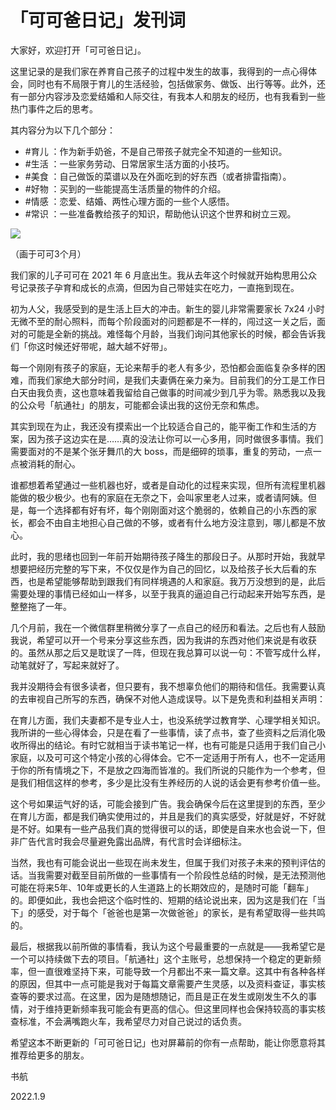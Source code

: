 # 「可可爸日记」发刊词

大家好，欢迎打开「可可爸日记」。

这里记录的是我们家在养育自己孩子的过程中发生的故事，我得到的一点心得体会，同时也有不局限于育儿的生活经验，包括做家务、做饭、出行等等。此外，还有一部分内容涉及恋爱结婚和人际交往，有我本人和朋友的经历，也有我看到一些热门事件之后的思考。

其内容分为以下几个部分：

- \#育儿 ：作为新手奶爸，不是自己带孩子就完全不知道的一些知识。
- \#生活 ：一些家务劳动、日常居家生活方面的小技巧。
- \#美食 ：自己做饭的菜谱以及在外面吃到的好东西（或者排雷指南）。
- \#好物 ：买到的一些能提高生活质量的物件的介绍。
- \#情感 ：恋爱、结婚、两性心理方面的一些个人感悟。
- \#常识 ：一些准备教给孩子的知识，帮助他认识这个世界和树立三观。

![](https://lishuhang.me/img/2022/01/0109K-00.jpg)

（画于可可3个月）

我们家的儿子可可在 2021 年 6 月底出生。我从去年这个时候就开始构思用公众号记录孩子孕育和成长的点滴，但因为自己带娃实在吃力，一直拖到现在。

初为人父，我感受到的是生活上巨大的冲击。新生的婴儿非常需要家长 7x24 小时无微不至的耐心照料，而每个阶段面对的问题都是不一样的，闯过这一关之后，面对的可能是全新的挑战。难怪每个月龄，当我们询问其他家长的时候，都会告诉我们「你这时候还好带呢，越大越不好带」。

每一个刚刚有孩子的家庭，无论来帮手的老人有多少，恐怕都会面临复杂多样的困难，而我们家绝大部分时间，是我们夫妻俩在亲力亲为。目前我们的分工是工作日白天由我负责，这也意味着我留给自己做事的时间减少到几乎为零。熟悉我以及我的公众号「航通社」的朋友，可能都会读出我的这份无奈和焦虑。

其实到现在为止，我还没有摸索出一个比较适合自己的，能平衡工作和生活的方案，因为孩子这边实在是……真的没法让你可以一心多用，同时做很多事情。我们需要面对的不是某个张牙舞爪的大 boss，而是细碎的琐事，重复的劳动，一点一点被消耗的耐心。

谁都想着希望通过一些机器也好，或者是自动化的过程来实现，但所有流程里机器能做的极少极少。也有的家庭在无奈之下，会叫家里老人过来，或者请阿姨。但是，每一个选择都有好有坏，每个刚刚面对这个脆弱的，依赖自己的小东西的家长，都会不由自主地担心自己做的不够，或者有什么地方没注意到，哪儿都是不放心。

此时，我的思绪也回到一年前开始期待孩子降生的那段日子。从那时开始，我就早想要把经历完整的写下来，不仅仅是作为自己的回忆，以及给孩子长大后看的东西，也是希望能够帮助到跟我们有同样境遇的人和家庭。我万万没想到的是，此后需要处理的事情已经如山一样多，以至于我真的逼迫自己行动起来开始写东西，是整整拖了一年。

几个月前，我在一个微信群里稍微分享了一点自己的经历和看法。之后也有人鼓励我说，希望可以开一个号来分享这些东西，因为我讲的东西对他们来说是有收获的。虽然从那之后又是耽误了一阵，但现在我总算可以说一句：不管写成什么样，动笔就好了，写起来就好了。

我并没期待会有很多读者，但只要有，我不想辜负他们的期待和信任。我需要认真的去审视自己所写的东西，确保不对他人造成误导。以下是免责和利益相关声明：

在育儿方面，我们夫妻都不是专业人士，也没系统学过教育学、心理学相关知识。我所讲的一些心得体会，只是在看了一些事情，读了点书，查了些资料之后消化吸收所得出的结论。有时它就相当于读书笔记一样，也有可能是只适用于我们自己小家庭，以及可可这个特定小孩的心得体会。它不一定适用于所有人，也不一定适用于你的所有情境之下，不是放之四海而皆准的。我们所说的只能作为一个参考，但是我们相信这样的参考，多少是比没有生养经历的人说的话会更有参考价值一些。

这个号如果运气好的话，可能会接到广告。我会确保今后在这里提到的东西，至少在育儿方面，都是我们确实使用过的，并且是我们的真实感受，好就是好，不好就是不好。如果有一些产品我们真的觉得很可以的话，即使是自来水也会说一下，但非广告代言时我会尽量避免露出品牌，有代言时会详细标注。

当然，我也有可能会说出一些现在尚未发生，但属于我们对孩子未来的预判评估的话。当我需要对截至目前所做的一些事情有一个阶段性总结的时候，是无法预测他可能在将来5年、10年或更长的人生道路上的长期效应的，是随时可能「翻车」的。即便如此，我也会把这个临时性的、短期的结论说出来，因为这是我们在「当下」的感受，对于每个「爸爸也是第一次做爸爸」的家长，是有希望取得一些共鸣的。

最后，根据我以前所做的事情看，我认为这个号最重要的一点就是——我希望它是一个可以持续做下去的项目。「航通社」这个主账号，总想保持一个稳定的更新频率，但一直很难坚持下来，可能导致一个月都出不来一篇文章。这其中有各种各样的原因，但其中一点可能是我对于每篇文章需要产生灵感，以及资料查证，事实核查等的要求过高。在这里，因为是随想随记，而且是正在发生或刚发生不久的事情，对于维持更新频率我可能会有更高的信心。但这里同样也会保持较高的事实核查标准，不会满嘴跑火车，我希望尽力对自己说过的话负责。

希望这本不断更新的「可可爸日记」也对屏幕前的你有一点帮助，能让你愿意将其推荐给更多的朋友。

书航

2022.1.9
